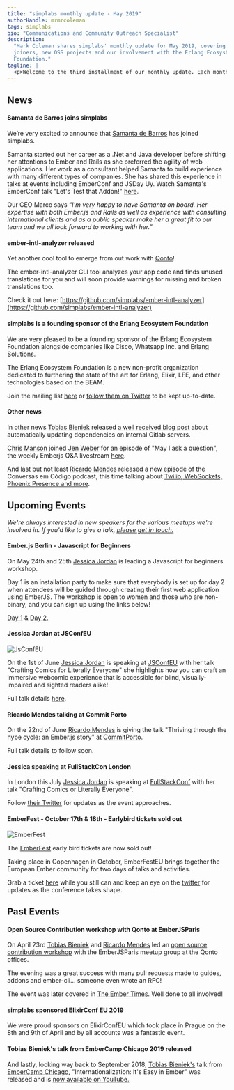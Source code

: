 ```yaml
---
title: "simplabs monthly update - May 2019"
authorHandle: mrmrcoleman
tags: simplabs
bio: "Communications and Community Outreach Specialist"
description:
  "Mark Coleman shares simplabs' monthly update for May 2019, covering new
  joiners, new OSS projects and our involvement with the Erlang Ecosystem
  Foundation."
tagline: |
  <p>Welcome to the third installment of our monthly update. Each month we cover the events and activities that have been happening at simplabs along with the things we're looking forward to. Enjoy.</p>
---
```


## News

#### Samanta de Barros joins simplabs

We’re very excited to announce that
[Samanta de Barros](https://twitter.com/sami_dbc) has joined simplabs.

Samanta started out her career as a .Net and Java developer before shifting her
attentions to Ember and Rails as she preferred the agility of web applications.
Her work as a consultant helped Samanta to build experience with many different
types of companies. She has shared this experience in talks at events including
EmberConf and JSDay Uy. Watch Samanta's EmberConf talk "Let's Test that Addon!"
[here](https://www.youtube.com/watch?v=31kVznd-zys).

Our CEO Marco says _“I'm very happy to have Samanta on board. Her expertise with
both Ember.js and Rails as well as experience with consulting international
clients and as a public speaker make her a great fit to our team and we all look
forward to working with her.”_

#### ember-intl-analyzer released

Yet another cool tool to emerge from out work with [Qonto](https://qonto.eu/en)!

The ember-intl-analyzer CLI tool analyzes your app code and finds unused
translations for you and will soon provide warnings for missing and broken
translations too.

Check it out here:
[https://github.com/simplabs/ember-intl-analyzer](https://github.com/simplabs/ember-intl-analyzer)

#### simplabs is a founding sponsor of the Erlang Ecosystem Foundation

We are very pleased to be a founding sponsor of the Erlang Ecosystem Foundation
alongside companies like Cisco, Whatsapp Inc. and Erlang Solutions.

The Erlang Ecosystem Foundation is a new non-profit organization dedicated to
furthering the state of the art for Erlang, Elixir, LFE, and other technologies
based on the BEAM.

Join the mailing list [here](https://erlef.org/) or
[follow them on Twitter](https://twitter.com/TheErlef) to be kept up-to-date.

#### Other news

In other news [Tobias Bieniek](https://twitter.com/TobiasBieniek) released
[a well received blog post](/blog/2019/04/24/dependency-updates-for-gitlab/)
about automatically updating dependencies on internal Gitlab servers.

[Chris Manson](https://twitter.com/real_ate) joined
[Jen Weber](https://twitter.com/jwwweber/) for an episode of "May I ask a
question", the weekly Emberjs Q&A livestream
[here](https://www.youtube.com/watch?v=v1rBL5_KPqU).

And last but not least [Ricardo Mendes](https://twitter.com/locks) released a
new episode of the Conversas em Código podcast, this time talking about
[Twilio, WebSockets, Phoenix Presence and more](https://trello.com/c/8W25cdsV/28-episode-19-of-locks-portuguese-podcast).

## Upcoming Events

_We're always interested in new speakers for the various meetups we're involved
in. If you'd like to give a talk, [please get in touch.](/contact/)_

#### Ember.js Berlin - Javascript for Beginners

On May 24th and 25th [Jessica Jordan](https://twitter.com/jjordan_dev) is
leading a Javascript for beginners workshop.

Day 1 is an installation party to make sure that everybody is set up for day 2
when attendees will be guided through creating their first web application using
EmberJS. The workshop is open to women and those who are non-binary, and you can
sign up using the links below!

[Day 1](https://www.meetup.com/Ember-js-Berlin/events/260668921/) &
[Day 2.](https://www.meetup.com/Ember-js-Berlin/events/260668987/)

#### Jessica Jordan at JSConfEU

![JsConfEU](/assets/images/posts/2019-05-10-may-monthly-update/jsconfeu.png)

On the 1st of June [Jessica Jordan](https://twitter.com/jjordan_dev) is speaking
at [JSConfEU](https://2019.jsconf.eu/) with her talk "Crafting Comics for
Literally Everyone" she highlights how you can craft an immersive webcomic
experience that is accessible for blind, visually-impaired and sighted readers
alike!

Full talk details
[here](https://2019.jsconf.eu/jessica-jordan/crafting-comics-for-literally-everyone.html).

#### Ricardo Mendes talking at Commit Porto

On the 22nd of June [Ricardo Mendes](https://twitter.com/locks) is giving the
talk "Thriving through the hype cycle: an Ember.js story" at
[CommitPorto](https://commitporto.com/).

Full talk details to follow soon.

#### Jessica speaking at FullStackCon London

In London this July [Jessica Jordan](https://twitter.com/jjordan_dev) is
speaking at
[FullStackConf](https://skillsmatter.com/conferences/11213-fullstack-london-2019-the-conference-on-javascript-node-and-internet-of-things)
with her talk "Crafting Comics or Literally Everyone".

Follow [their Twitter](https://twitter.com/fullstackcon) for updates as the
event approaches.

#### EmberFest - October 17th & 18th - Earlybird tickets sold out

![EmberFest](/assets/images/posts/2019-04-05-april-monthly-update/ember-fest-logo.png)

The [EmberFest](https://emberfest.eu/) early bird tickets are now sold out!

Taking place in Copenhagen in October, EmberFestEU brings together the European
Ember community for two days of talks and activities.

Grab a ticket [here](https://emberfest.eu/) while you still can and keep an eye
on the [twitter](https://twitter.com/EmberFest) for updates as the conference
takes shape.

## Past Events

#### Open Source Contribution workshop with Qonto at EmberJSParis

On April 23rd [Tobias Bieniek](https://twitter.com/TobiasBieniek/) and
[Ricardo Mendes](https://twitter.com/locks) led an
[open source contribution workshop](https://www.meetup.com/Paris-EmberJS-Lab/events/260514153/)
with the EmberJSParis meetup group at the Qonto offices.

The evening was a great success with many pull requests made to guides, addons
and ember-cli... someone even wrote an RFC!

The event was later covered in
[The Ember Times](https://the-emberjs-times.ongoodbits.com/2019/05/03/issue-96).
Well done to all involved!

#### simplabs sponsored ElixirConf EU 2019

We were proud sponsors on ElixirConfEU which took place in Prague on the 8th and
9th of April and by all accounts was a fantastic event.

#### Tobias Bieniek's talk from EmberCamp Chicago 2019 released

And lastly, looking way back to September 2018,
[Tobias Bieniek's](https://twitter.com/TobiasBieniek/) talk from
[EmberCamp Chicago](https://twitter.com/embercamp), "Internationalization: It's
Easy in Ember" was released and is
[now available on YouTube.](https://www.youtube.com/watch?v=K4nKWp1z4cU&t=0s&list=PL4eq2DPpyBbm-vTgHMdBjUi1Qd5GiRIfW&index=5)
